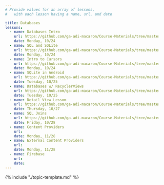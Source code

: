 ```yaml
---
# Provide values for an array of lessons,
#   with each lesson having a name, url, and date

title: Databases
lessons:
  - name: Databases Intro
    url: https://github.com/ga-adi-macaron/Course-Materials/tree/master/lessons/databases/databases-intro-lesson
    date: Monday, 10/24
  - name: SQL and SQLite
    url: https://github.com/ga-adi-macaron/Course-Materials/tree/master/lessons/databases/sqlite-lesson
    date: Monday, 10/24
  - name: Intro to Cursors
    url: https://github.com/ga-adi-macaron/Course-Materials/tree/master/lessons/databases/cursors-intro-lesson
    date: Monday, 10/24
  - name: SQLite in Android
    url: https://github.com/ga-adi-macaron/Course-Materials/tree/master/lessons/databases/sql-in-android-lesson
    date: Tuesday, 10/25
  - name: Databases w/ RecyclerViews
    url: https://github.com/ga-adi-macaron/Course-Materials/tree/master/lessons/databases/database-recyclerview-lesson
    date: Tuesday, 10/25
  - name: Detail View Lesson
    url: https://github.com/ga-adi-macaron/Course-Materials/tree/master/lessons/databases/detail-view-lesson
    date: Thursday, 10/27
  - name: SQL Joins
    url: https://github.com/ga-adi-macaron/Course-Materials/tree/master/lessons/databases/joins-lesson
    date: Friday, 10/28
  - name: Content Providers
    url: 
    date: Monday, 11/28
  - name: External Content Providers
    url: 
    date: Monday, 11/28
  - name: Firebase
    url: 
    date: 
---
```


{% include "./topic-template.md" %}
